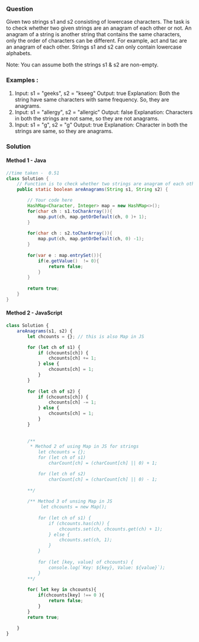 ### Question
Given two strings s1 and s2 consisting of lowercase characters. The task is to check whether two given strings are an anagram of each other or not. An anagram of a string is another string that contains the same characters, only the order of characters can be different. For example, act and tac are an anagram of each other. Strings s1 and s2 can only contain lowercase alphabets.

Note: You can assume both the strings s1 & s2 are non-empty.

### Examples :

1. Input: s1 = "geeks", s2 = "kseeg"
Output: true
Explanation: Both the string have same characters with same frequency. So, they are anagrams.
2. Input: s1 = "allergy", s2 = "allergic"
Output: false
Explanation: Characters in both the strings are not same, so they are not anagrams.
3. Input: s1 = "g", s2 = "g"
Output: true
Explanation: Character in both the strings are same, so they are anagrams.

### Solution

#### Method 1 - Java
```java
//time taken -  0.51
class Solution {
    // Function is to check whether two strings are anagram of each other or not.
    public static boolean areAnagrams(String s1, String s2) {

        // Your code here
        HashMap<Character, Integer> map = new HashMap<>();
        for(char ch : s1.toCharArray()){
            map.put(ch, map.getOrDefault(ch, 0 )+ 1);
        }
        
        for(char ch : s2.toCharArray()){
            map.put(ch, map.getOrDefault(ch, 0) -1);
        }
        
        for(var e : map.entrySet()){
            if(e.getValue()  != 0){
                return false;
            }
        }
        
        return true;
    }
}
```

#### Method 2 - JavaScript
```javascript
class Solution {
    areAnagrams(s1, s2) {
        let chcounts = {}; // this is also Map in JS

        for (let ch of s1) {
            if (chcounts[ch]) {
                chcounts[ch] += 1;
            } else {
                chcounts[ch] = 1;
            }
        }
        
        for (let ch of s2) {
            if (chcounts[ch]) {
                chcounts[ch] -= 1;
            } else {
                chcounts[ch] = 1;
            }
        }
        
        
        /**
         * Method 2 of using Map in JS for strings
            let chcounts = {};
            for (let ch of s1) 
                charCount[ch] = (charCount[ch] || 0) + 1;

            for (let ch of s2) 
                charCount[ch] = (charCount[ch] || 0) - 1;
        
        **/
        
        /** Method 3 of unsing Map in JS
             let chcounts = new Map();
            
            for (let ch of s1) {
                if (chcounts.has(ch)) {
                    chcounts.set(ch, chcounts.get(ch) + 1);
                } else {
                    chcounts.set(ch, 1);
                }
            }
            
            for (let [key, value] of chcounts) {
                console.log(`Key: ${key}, Value: ${value}`);
            } 
        **/
        
        for( let key in chcounts){
            if(chcounts[key] !== 0 ){
                return false;
            }
        }
        return true;
        
    }
}
```
